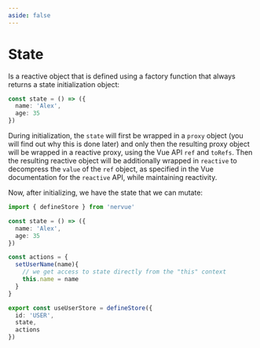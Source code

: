 ```yaml
---
aside: false
---
```


# State

Is a reactive object that is defined using a factory function that always returns a state initialization
object:

```typescript
const state = () => ({
  name: 'Alex',
  age: 35
})
```

During initialization, the ```state``` will first be wrapped in a ```proxy``` object (you will find out why this is done later)
and only then the resulting proxy object will be wrapped in a reactive proxy, using the Vue API ```ref``` and ```toRefs```.
Then the resulting reactive object will be additionally wrapped in ```reactive``` to decompress
the ```value``` of the ``ref`` object, as specified in the Vue documentation for the ```reactive``` API, while maintaining reactivity.

Now, after initializing, we have the state that we can mutate:

```typescript
import { defineStore } from 'nervue'

const state = () => ({
  name: 'Alex',
  age: 35
})

const actions = {
  setUserName(name){
    // we get access to state directly from the "this" context
    this.name = name
  }
}

export const useUserStore = defineStore({
  id: 'USER',
  state,
  actions
})

```
